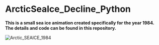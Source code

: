 # ArcticSeaIce_Decline_Python

**This is a small sea ice animation created specifically for the year 1984. The details and code can be found in this repository.**

![Arctic_SEAICE_1984](https://github.com/user-attachments/assets/477d212d-1425-4559-93e4-fd1c73a9f324)
